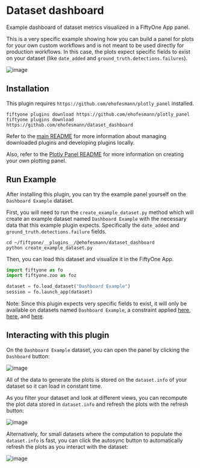 # Dataset dashboard

Example dashboard of dataset metrics visualized in a FiftyOne App panel.

This is a very specific example showing how you can build a panel for plots for your own custom workflows and is not meant to be used directly for production workflows.
In this case, the plots expect specific fields to exist on your dataset (like `date_added` and `ground_truth.detections.failures`).

![image](https://github.com/ehofesmann/dataset_dashboard/assets/21222883/984bb213-5877-4ab0-a542-45fb676710c1)


## Installation

This plugin requires `https://github.com/ehofesmann/plotly_panel` installed.

```shell
fiftyone plugins download https://github.com/ehofesmann/plotly_panel
fiftyone plugins download https://github.com/ehofesmann/dataset_dashboard
```

Refer to the [main README](https://github.com/voxel51/fiftyone-plugins) for
more information about managing downloaded plugins and developing plugins
locally.

Also, refer to the [Plotly Panel README](https://github.com/ehofesmann/plotly_panel#adding-your-own-plots) for more information on creating your own plotting panel.

## Run Example

After installing this plugin, you can try the example panel yourself on the `Dashboard Example` dataset.

First, you will need to run the `create_example_dataset.py` method which will create an example dataset named `Dashboard Example` with the necessary data that this example plugin expects. Specifically the `date_added` and `ground_truth.detections.failure` fields.
```shell
cd ~/fiftyone/__plugins__/@ehofesmann/dataset_dashboard
python create_example_dataset.py
```

Then, you can load this dataset and visualize it in the FiftyOne App.
```python
import fiftyone as fo
import fiftyone.zoo as foz

dataset = fo.load_dataset("Dashboard Example")
session = fo.launch_app(dataset)
```

Note: Since this plugin expects very specific fields to exist, it will only be available on datasets named `Dashboard Example`, a constraint applied [here](https://github.com/ehofesmann/dataset_dashboard/blob/aa0d6c15cf8408c2e3fb341f251917e49856a821/__init__.py#L41), [here](https://github.com/ehofesmann/dataset_dashboard/blob/aa0d6c15cf8408c2e3fb341f251917e49856a821/__init__.py#L82), and [here](https://github.com/ehofesmann/dataset_dashboard/blob/aa0d6c15cf8408c2e3fb341f251917e49856a821/__init__.py#L117).


## Interacting with this plugin

On the `Dashboard Example` dataset, you can open the panel by clicking the `Dashboard` button:

![image](https://github.com/ehofesmann/dataset_dashboard/assets/21222883/21579ae3-9ef4-4295-9205-09f4b5c3624e)

All of the data to generate the plots is stored on the `dataset.info` of your dataset so it can load in constant time.

As you filter your dataset and look at different views, you can recompute the plot data stored in `dataset.info` and refresh the plots with the refresh button:

![image](https://github.com/ehofesmann/dataset_dashboard/assets/21222883/4cd18b35-2288-42da-a4fa-4d9517c0cdca)

Alternatively, for small datasets where the computation to populate the `dataset.info` is fast, you can click the autosync button to automatically refresh the plots as you interact with the dataset:

![image](https://github.com/ehofesmann/dataset_dashboard/assets/21222883/1f143026-4bd8-461d-98be-0f8b0ba0c8ae)
